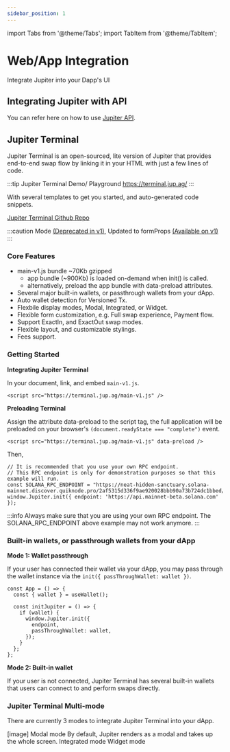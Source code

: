 ```yaml
---
sidebar_position: 1
---
```


import Tabs from '@theme/Tabs';
import TabItem from '@theme/TabItem';



# Web/App Integration

Integrate Jupiter into your Dapp's UI

## Integrating Jupiter with API

You can refer here on how to use [Jupiter API](../start-with-the-jupiter-api).

## Jupiter Terminal

Jupiter Terminal is an open-sourced, lite version of Jupiter that provides end-to-end swap flow by linking it in your HTML with just a few lines of code.

:::tip Jupiter Terminal Demo/ Playground
https://terminal.jup.ag/
:::

With several templates to get you started, and auto-generated code snippets.

[Jupiter Terminal Github Repo](https://github.com/jup-ag/terminal)

:::caution Mode [(Deprecated in v1)](/), Updated to formProps [(Available on v1)](/)
:::

### Core Features

- main-v1.js bundle ~70Kb gzipped
    - app bundle (~900Kb) is loaded on-demand when init() is called.
    - alternatively, preload the app bundle with data-preload attributes.
- Several major built-in wallets, or passthrough wallets from your dApp.
- Auto wallet detection for Versioned Tx.
- Flexbile display modes, Modal, Integrated, or Widget.
- Flexible form customization, e.g. Full swap experience, Payment flow.
- Support ExactIn, and ExactOut swap modes.
- Flexible layout, and customizable stylings.
- Fees support.

### Getting Started

**Integrating Jupiter Terminal**

In your document, link, and embed `main-v1.js`.

```
<script src="https://terminal.jup.ag/main-v1.js" />
```

**Preloading Terminal**

Assign the attribute data-preload to the script tag, the full application will be preloaded on your browser's `(document.readyState === "complete")` event.

```
<script src="https://terminal.jup.ag/main-v1.js" data-preload />
```

Then, 

```
// It is recommended that you use your own RPC endpoint.
// This RPC endpoint is only for demonstration purposes so that this example will run.
const SOLANA_RPC_ENDPOINT = "https://neat-hidden-sanctuary.solana-mainnet.discover.quiknode.pro/2af5315d336f9ae920028bbb90a73b724dc1bbed/"
window.Jupiter.init({ endpoint: 'https://api.mainnet-beta.solana.com' });
```

:::info 
Always make sure that you are using your own RPC endpoint. The SOLANA_RPC_ENDPOINT above example may not work anymore.
:::

### Built-in wallets, or passthrough wallets from your dApp

**Mode 1: Wallet passthrough**

If your user has connected their wallet via your dApp, you may pass through the wallet instance via the `init({ passThroughWallet: wallet })`.

```
const App = () => {
  const { wallet } = useWallet();

  const initJupiter = () => {
    if (wallet) {
      window.Jupiter.init({
        endpoint,
        passThroughWallet: wallet,
      });
    }
  };
};
```

**Mode 2: Built-in wallet**

If your user is not connected, Jupiter Terminal has several built-in wallets that users can connect to and perform swaps directly.

### Jupiter Terminal Multi-mode

There are currently 3 modes to integrate Jupiter Terminal into your dApp. 


<Tabs>
  <TabItem value="modal" label="Modal Mode" default>
    [image]
    Modal mode
    By default, Jupiter renders as a modal and takes up the whole screen.

  </TabItem>
  <TabItem value="integrated" label="Integrated Mode">
    Integrated mode
  </TabItem>
  <TabItem value="widget" label="Widget Mode">
    Widget mode
  </TabItem>
</Tabs>
